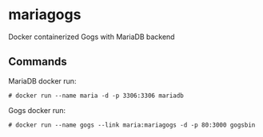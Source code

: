 # mariagogs

Docker containerized Gogs with MariaDB backend

## Commands

MariaDB docker run:

`# docker run --name maria -d -p 3306:3306 mariadb`

Gogs docker run:

`# docker run --name gogs --link maria:mariagogs -d -p 80:3000 gogsbin`